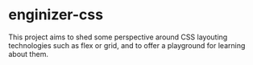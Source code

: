 # enginizer-css

This project aims to shed some perspective around CSS layouting technologies such as flex or grid, and to offer a playground for learning about them.
